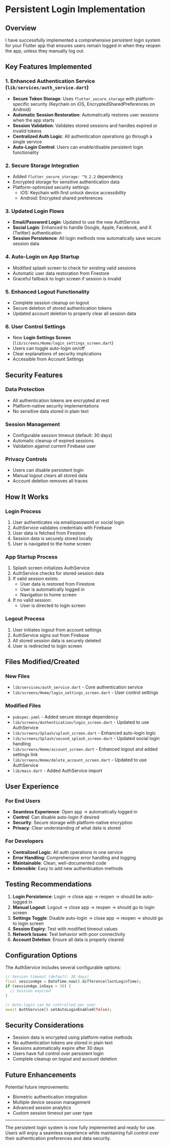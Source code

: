 # Persistent Login Implementation

## Overview

I have successfully implemented a comprehensive persistent login system for your Flutter app that ensures users remain logged in when they reopen the app, unless they manually log out.

## Key Features Implemented

### 1. Enhanced Authentication Service (`lib/services/auth_service.dart`)
- **Secure Token Storage**: Uses `flutter_secure_storage` with platform-specific security (Keychain on iOS, EncryptedSharedPreferences on Android)
- **Automatic Session Restoration**: Automatically restores user sessions when the app starts
- **Session Validation**: Validates stored sessions and handles expired or invalid tokens
- **Centralized Auth Logic**: All authentication operations go through a single service
- **Auto-Login Control**: Users can enable/disable persistent login functionality

### 2. Secure Storage Integration
- Added `flutter_secure_storage: ^9.2.2` dependency
- Encrypted storage for sensitive authentication data
- Platform-optimized security settings:
  - iOS: Keychain with first unlock device accessibility
  - Android: Encrypted shared preferences

### 3. Updated Login Flows
- **Email/Password Login**: Updated to use the new AuthService
- **Social Login**: Enhanced to handle Google, Apple, Facebook, and X (Twitter) authentication
- **Session Persistence**: All login methods now automatically save secure session data

### 4. Auto-Login on App Startup
- Modified splash screen to check for existing valid sessions
- Automatic user data restoration from Firestore
- Graceful fallback to login screen if session is invalid

### 5. Enhanced Logout Functionality
- Complete session cleanup on logout
- Secure deletion of stored authentication tokens
- Updated account deletion to properly clear all session data

### 6. User Control Settings
- New **Login Settings Screen** (`lib/screens/Home/login_settings_screen.dart`)
- Users can toggle auto-login on/off
- Clear explanations of security implications
- Accessible from Account Settings

## Security Features

### Data Protection
- All authentication tokens are encrypted at rest
- Platform-native security implementations
- No sensitive data stored in plain text

### Session Management
- Configurable session timeout (default: 30 days)
- Automatic cleanup of expired sessions
- Validation against current Firebase user

### Privacy Controls
- Users can disable persistent login
- Manual logout clears all stored data
- Account deletion removes all traces

## How It Works

### Login Process
1. User authenticates via email/password or social login
2. AuthService validates credentials with Firebase
3. User data is fetched from Firestore
4. Session data is securely stored locally
5. User is navigated to the home screen

### App Startup Process
1. Splash screen initializes AuthService
2. AuthService checks for stored session data
3. If valid session exists:
   - User data is restored from Firestore
   - User is automatically logged in
   - Navigation to home screen
4. If no valid session:
   - User is directed to login screen

### Logout Process
1. User initiates logout from account settings
2. AuthService signs out from Firebase
3. All stored session data is securely deleted
4. User is redirected to login screen

## Files Modified/Created

### New Files
- `lib/services/auth_service.dart` - Core authentication service
- `lib/screens/Home/login_settings_screen.dart` - User control settings

### Modified Files
- `pubspec.yaml` - Added secure storage dependency
- `lib/screens/Authentication/login_screen.dart` - Updated to use AuthService
- `lib/screens/Splash/splash_screen.dart` - Enhanced auto-login logic
- `lib/screens/Splash/second_splash_screen.dart` - Updated social login handling
- `lib/screens/Home/account_screen.dart` - Enhanced logout and added settings link
- `lib/screens/Home/delete_account_screen.dart` - Updated to use AuthService
- `lib/main.dart` - Added AuthService import

## User Experience

### For End Users
- **Seamless Experience**: Open app → automatically logged in
- **Control**: Can disable auto-login if desired
- **Security**: Secure storage with platform-native encryption
- **Privacy**: Clear understanding of what data is stored

### For Developers
- **Centralized Logic**: All auth operations in one service
- **Error Handling**: Comprehensive error handling and logging
- **Maintainable**: Clean, well-documented code
- **Extensible**: Easy to add new authentication methods

## Testing Recommendations

1. **Login Persistence**: Login → close app → reopen → should be auto-logged in
2. **Manual Logout**: Logout → close app → reopen → should go to login screen
3. **Settings Toggle**: Disable auto-login → close app → reopen → should go to login screen
4. **Session Expiry**: Test with modified timeout values
5. **Network Issues**: Test behavior with poor connectivity
6. **Account Deletion**: Ensure all data is properly cleared

## Configuration Options

The AuthService includes several configurable options:

```dart
// Session timeout (default: 30 days)
final sessionAge = DateTime.now().difference(lastLoginTime);
if (sessionAge.inDays > 30) {
  // Session expired
}

// Auto-login can be controlled per user
await AuthService().setAutoLoginEnabled(false);
```

## Security Considerations

- Session data is encrypted using platform-native methods
- No authentication tokens are stored in plain text
- Sessions automatically expire after 30 days
- Users have full control over persistent login
- Complete cleanup on logout and account deletion

## Future Enhancements

Potential future improvements:
- Biometric authentication integration
- Multiple device session management
- Advanced session analytics
- Custom session timeout per user type

---

The persistent login system is now fully implemented and ready for use. Users will enjoy a seamless experience while maintaining full control over their authentication preferences and data security.
